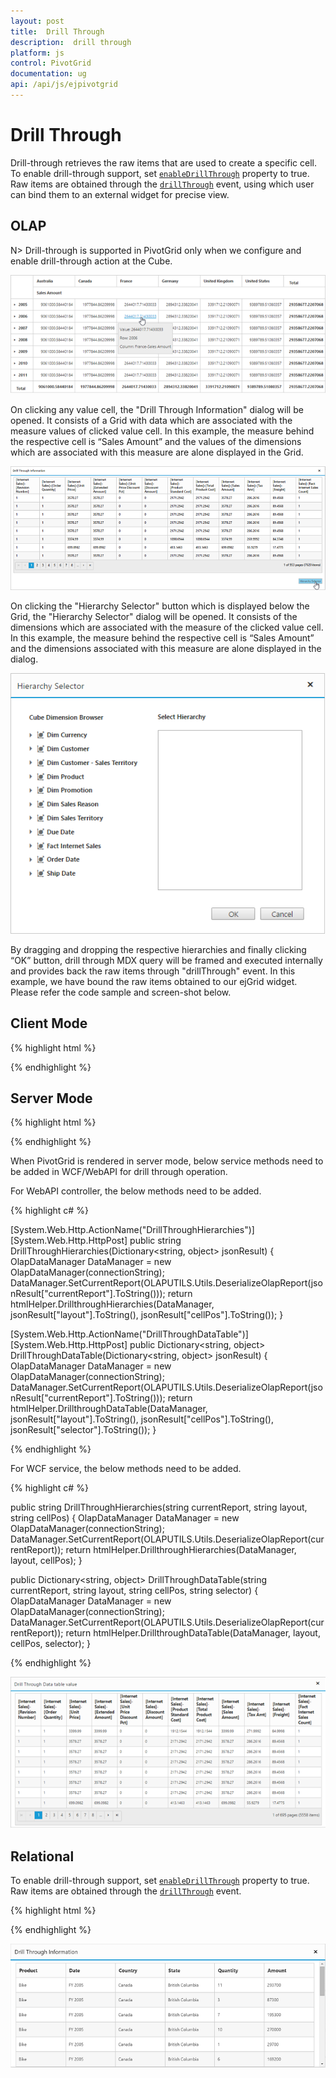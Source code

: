 ```yaml
---
layout: post
title:  Drill Through
description:  drill through
platform: js
control: PivotGrid
documentation: ug
api: /api/js/ejpivotgrid
---
```


# Drill Through

Drill-through retrieves the raw items that are used to create a specific cell. To enable drill-through support, set [`enableDrillThrough`](/api/js/ejpivotgrid#members:enableDrillThrough) property to true. Raw items are obtained through the [`drillThrough`](/api/js/ejpivotgrid#events:drillthrough) event, using which user can bind them to an external widget for precise view. 

## OLAP

N> Drill-through is supported in PivotGrid only when we configure and enable drill-through action at the Cube. 

![](DrillThrough_images/pivotgrid.png)

On clicking any value cell, the "Drill Through Information" dialog will be opened.  It consists of a Grid with data which are associated with the measure values of clicked value cell. In this example, the measure behind the respective cell is “Sales Amount” and the values of the dimensions which are associated with this measure are alone displayed in the Grid. 

![](DrillThrough_images/DrillThroughData.png)

On clicking the "Hierarchy Selector" button which is displayed below the Grid, the "Hierarchy Selector" dialog will be opened. It consists of the dimensions which are associated with the measure of the clicked value cell. In this example, the measure behind the respective cell is “Sales Amount” and the dimensions associated with this measure are alone displayed in the dialog.   

![](DrillThrough_images/hierarchy_selector.png)

By dragging and dropping the respective hierarchies and finally clicking “OK” button, drill through MDX query will be framed and executed internally and provides back the raw items through "drillThrough" event. In this example, we have bound the raw items obtained to our ejGrid widget. Please refer the code sample and screen-shot below.

## Client Mode

{% highlight html %}

<!--Create a tag which acts as a container for PivotGrid-->
<div id="PivotGrid1"></div>

<script type="text/javascript">
    $(function() {
        $("#PivotGrid1").ejPivotGrid({
            //...
            enableDrillThrough : true, drillThrough: "drilledData"
        });
    });

    function drilledData(args) {
        $(".e-dialog, .clientDialog, .tableDlg").remove();
        gridData = JSON.parse(args.data);
        var dialogContent = ej.buildTag("div#" + this._id + "_tableDlg.tableDlg", $("<div id=\"Grid1\"></div>"))[0].outerHTML;
        var dialogFooter = ej.buildTag("div", ej.buildTag("button#btnOK.dialogBtnOK", "Hierarchy Selector")[0].outerHTML, { "float": "right", "margin": "-5px 0 6px" })[0].outerHTML
        ejDialog = ej.buildTag("div#clientDialog.clientDialog", dialogContent + dialogFooter, { "opacity": "1" }).attr("title", "Drill Through Information")[0].outerHTML;
        $(ejDialog).appendTo("#" + this._id);
        $("#btnOK").ejButton().css({ margin: "30px 0 20px 0" });
        $("#Grid1").ejGrid({
            dataSource: gridData,
            allowPaging: true,
            allowTextWrap: true,
            pageSettings: { pageSize: 8 }
        });
        this.element.find(".clientDialog").ejDialog({ width: "70%", content: "#" + this._id, enableResize: false, close: ej.proxy(ej.Pivot.closePreventPanel, this) });
        var pivotGrid = $("#" + this._id).data("ejPivotGrid");
        $("#btnOK").click(function () {
            ej.Pivot.openHierarchySelector(pivotGrid);
        });
    }
</script>

{% endhighlight %}

## Server Mode

{% highlight html %}

<!--Create a tag which acts as a container for PivotGrid-->
<div id="PivotGrid1"></div>

<script type="text/javascript">
    $(function() {
        $("#PivotGrid1").ejPivotGrid({
            //...
            enableDrillThrough : true, drillThrough: "drilledData"
        });
    });

    function drilledData(args) {
        $(".e-dialog, .clientDialog, .tableDlg").remove();
		gridData = ej.isNullOrUndefined(args.data.d) ? JSON.parse(args.data.DrillDataTable) : JSON.parse(args.data.d[1].Value);
        var dialogContent = ej.buildTag("div#" + this._id + "_tableDlg.tableDlg", $("<div id=\"Grid1\"></div>"))[0].outerHTML;
        var dialogFooter = ej.buildTag("div", ej.buildTag("button#btnOK.dialogBtnOK", "Hierarchy Selector")[0].outerHTML, { "float": "right", "margin": "-5px 0 6px" })[0].outerHTML
        ejDialog = ej.buildTag("div#clientDialog.clientDialog", dialogContent + dialogFooter, { "opacity": "1" }).attr("title", "Drill Through Information")[0].outerHTML;
        $(ejDialog).appendTo("#" + this._id);
        $("#btnOK").ejButton().css({ margin: "30px 0 20px 0" });
        $("#Grid1").ejGrid({
            dataSource: gridData,
            allowPaging: true,
            allowTextWrap: true,
            pageSettings: { pageSize: 8 }
        });
        this.element.find(".clientDialog").ejDialog({ width: "70%", content: "#" + this._id, enableResize: false, close: ej.proxy(ej.Pivot.closePreventPanel, this) });
        var pivotGrid = this;
        $("#btnOK").click(function () {
            $(".e-dialog, .clientDialog, .tableDlg").remove();
            if (pivotGrid.model.operationalMode == ej.PivotGrid.OperationalMode.ServerMode) {
                pivotGrid._waitingPopup.show()
                pivotGrid.doAjaxPost("POST", pivotGrid.model.url + "/" + pivotGrid.model.serviceMethodSettings.drillThroughHierarchies, JSON.stringify({ "currentReport": JSON.parse(pivotGrid.getOlapReport()).Report, "layout": pivotGrid.model.layout, "cellPos": "", "customObject": JSON.stringify(pivotGrid.model.customObject) }), function (args) {
                    ej.Pivot.openHierarchySelector(pivotGrid, args);
                })
            }
        });
    }
</script>

{% endhighlight %}

When PivotGrid is rendered in server mode, below service methods need to be added in WCF/WebAPI for drill through operation.

For WebAPI controller, the below methods need to be added.

{% highlight c# %}

[System.Web.Http.ActionName("DrillThroughHierarchies")]
[System.Web.Http.HttpPost]
public string DrillThroughHierarchies(Dictionary<string, object> jsonResult)
{
    OlapDataManager DataManager = new OlapDataManager(connectionString);              
    DataManager.SetCurrentReport(OLAPUTILS.Utils.DeserializeOlapReport(jsonResult["currentReport"].ToString()));
    return htmlHelper.DrillthroughHierarchies(DataManager, jsonResult["layout"].ToString(), jsonResult["cellPos"].ToString());
}

[System.Web.Http.ActionName("DrillThroughDataTable")]
[System.Web.Http.HttpPost]
public Dictionary<string, object> DrillThroughDataTable(Dictionary<string, object> jsonResult)
{
    OlapDataManager DataManager = new OlapDataManager(connectionString);
    DataManager.SetCurrentReport(OLAPUTILS.Utils.DeserializeOlapReport(jsonResult["currentReport"].ToString()));
    return htmlHelper.DrillthroughDataTable(DataManager, jsonResult["layout"].ToString(), jsonResult["cellPos"].ToString(), jsonResult["selector"].ToString());
}  

{% endhighlight %}

For WCF service, the below methods need to be added. 

{% highlight c# %}

public string DrillThroughHierarchies(string currentReport, string layout, string cellPos)
{
    OlapDataManager DataManager = new OlapDataManager(connectionString);
    DataManager.SetCurrentReport(OLAPUTILS.Utils.DeserializeOlapReport(currentReport));
    return htmlHelper.DrillthroughHierarchies(DataManager, layout, cellPos);
}

public Dictionary<string, object> DrillThroughDataTable(string currentReport, string layout, string cellPos, string selector)
{
    OlapDataManager DataManager = new OlapDataManager(connectionString);
    DataManager.SetCurrentReport(OLAPUTILS.Utils.DeserializeOlapReport(currentReport));
    return htmlHelper.DrillthroughDataTable(DataManager, layout, cellPos, selector);
}

{% endhighlight %}

![](DrillThrough_images/drill_data.png)

## Relational

To enable drill-through support, set [`enableDrillThrough`](/api/js/ejpivotgrid#members:enableDrillThrough) property to true. Raw items are obtained through the [`drillThrough`](/api/js/ejpivotgrid#events:drillthrough) event.

{% highlight html %}

<script type="text/javascript">
    $(function() {
        $("#PivotGrid1").ejPivotGrid({
            //...
            enableDrillThrough : true, drillThrough: "drillData"
        });
    });

function drillData(args) {
    gridData = args.selectedData;
    var dialogContent = ej.buildTag("div#Grid1", {height:"50px"})[0].outerHTML;
    ejDialog = ej.buildTag("div#clientDialog.clientDialog", dialogContent, { "opacity": "1" }).attr("title", "Drill Through Information")[0].outerHTML;
    $(ejDialog).appendTo("#" + this._id);
    this.element.find(".clientDialog").ejDialog({ width: "70%", height: "100%", content: "#" + this._id, enableResize: false, close: ej.proxy(ej.Pivot.closePreventPanel, this) });
        
    $("#Grid1").ejGrid({
        dataSource: gridData,
    });
}
</script>

{% endhighlight %}

![](DrillThrough_images/DrillThroughRelational.png)